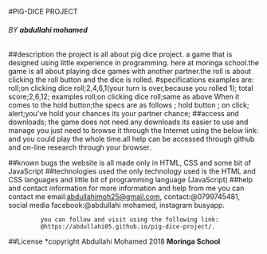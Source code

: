 #PIG-DICE PROJECT
###### BY **abdullahi mohamed**
##description
 the project is all about pig dice project.
 a game that is designed using little experience
 in programming. here at moringa school.the game is all
 about playing dice games with another partner.the roll
 is about clicking the roll button and the dice is rolled.
#specifications
 examples are:
  roll;on clicking
  dice roll;2,4,6,1(your turn is over,because you rolled 1);
  total score;2,6,12;
examples
  roll;on clicking
  dice roll;same as above
 When it comes to the hold button;the specs are as follows
 ;   hold button ; on click;
    alert;you've hold your chances its your partner chance;
##access and downloads;
  the game does not need any downloads its easier to use and manage
  you just need to browse it through the Internet using the below link:
  and you could play the whole time.all help can be accessed through github
  and on-line research through your browser.

##known bugs
 the website is all made only in HTML,
 CSS and some bit of JavaScript
##technologies used
 the only technology used is the HTML and CSS
 languages and little bit of programming language
 (JavaScript)
##help and contact information
for more information and help from me
you can contact me
email:abdullahimoh25@gmail.com,
contact:@0799745481,
social media facebook:@abdullahi mohamed,
             instagram busyapp.

             you can follow and visit using the following link:
             @https://abdullahi05.github.io/pig-dice-project/.


##License
 *copyright Abdullahi Mohamed 2018 **Moringa School**
